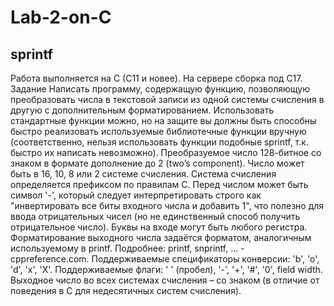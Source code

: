 # Lab-2-on-C
sprintf
---
Работа выполняется на C (C11 и новее). На сервере сборка под C17.
Задание
Написать программу, содержащую функцию, позволяющую преобразовать числа в текстовой записи из одной системы счисления в другую с дополнительным форматированием. Использовать стандартные функции можно, но на защите вы должны быть способны быстро реализовать используемые библиотечные функции вручную (соответственно, нельзя использовать функции подобные sprintf, т.к. быстро их написать невозможно). Преобразуемое число 128-битное со знаком в формате дополнение до 2 (two’s component).
Число может быть в 16, 10, 8 или 2 системе счисления. Система счисления определяется префиксом по правилам С.
Перед числом может быть символ '-', который следует интерпретировать строго как "инвертировать все биты входного числа и добавить 1", что полезно для ввода отрицательных чисел (но не единственный способ получить отрицательное число). Буквы на входе могут быть любого регистра.
Форматирование выходного числа задаётся форматом, аналогичным используемому в printf. Подробнее: printf, snprintf, ... - cppreference.com.
Поддерживаемые спецификаторы конверсии: 'b', 'o', 'd', 'x', 'X'. Поддерживаемые флаги: ' ' (пробел), '-', '+', '#', '0', field width. 
Выходное число во всех системах счисления – со знаком (в отличие от поведения в С для недесятичных систем счисления).
